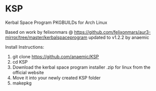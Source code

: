 # KSP
Kerbal Space Program PKGBUILDs for Arch Linux

Based on work by felixonmars @ https://github.com/felixonmars/aur3-mirror/tree/master/kerbalspaceprogram
updated to v1.2.2 by anaemic

Install Instructions:


1) git clone https://github.com/anaemic/KSP
2) cd KSP
3) Download the kerbal space program installer .zip for linux from the official website
4) Move it into your newly created KSP folder
5) makepkg
